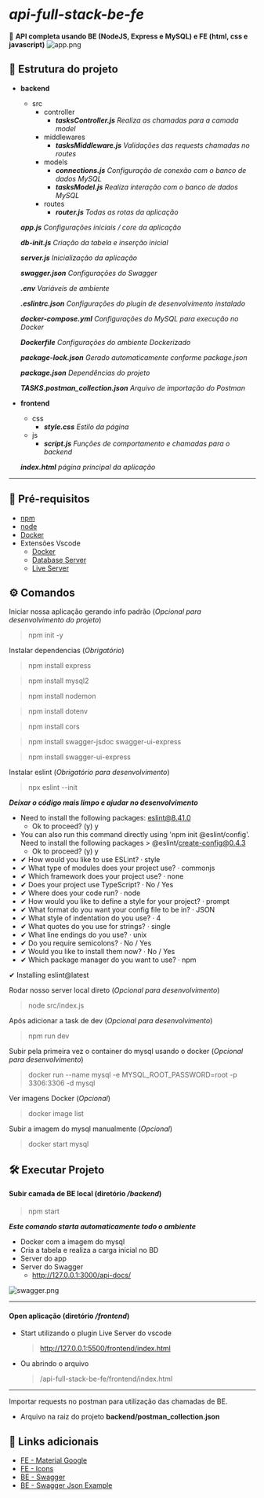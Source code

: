 # *api-full-stack-be-fe*

🎯 **API completa usando BE (NodeJS, Express e MySQL) e FE (html, css e javascript)**
![app.png](frontend/app.png)

## 📁 Estrutura do projeto

- **backend**
    - src
        - controller
            * ***tasksController.js***  *Realiza as chamadas para a camada model*
        - middlewares
            * ***tasksMiddleware.js*** *Validações das requests chamadas no routes*
        - models
            * ***connections.js*** *Configuração de conexão com o banco de dados MySQL*
            * ***tasksModel.js*** *Realiza interação com o banco de dados MySQL*
        - routes
            * ***router.js*** *Todas as rotas da aplicação*
    
    ***app.js*** *Configurações iniciais / core da aplicação*
    
    ***db-init.js*** *Criação da tabela e inserção inicial*
    
    ***server.js*** *Inicialização da aplicação*
    
    ***swagger.json*** *Configurações do Swagger*
    
    ***.env*** *Variáveis de ambiente*
    
    ***.eslintrc.json*** *Configurações do plugin de desenvolvimento instalado*
    
    ***docker-compose.yml*** *Configurações do MySQL para execução no Docker*
    
    ***Dockerfile*** *Configurações do ambiente Dockerizado*
    
    ***package-lock.json*** *Gerado automaticamente conforme package.json*
    
    ***package.json*** *Dependências do projeto*
    
    ***TASKS.postman_collection.json*** *Arquivo de importação do Postman*

- **frontend**
    - css
        * ***style.css*** *Estilo da página*
    - js
        * ***script.js*** *Funções de comportamento e chamadas para o backend*

    ***index.html*** *página principal da aplicação*

----


## 🔨 Pré-requisitos

-   [npm](https://docs.npmjs.com/downloading-and-installing-node-js-and-npm)
-   [node](https://nodejs.org/en/download)
-   [Docker](https://docs.docker.com/engine/)
-   Extensões Vscode
    -   [Docker](https://marketplace.visualstudio.com/items?itemName=ms-azuretools.vscode-docker)
    -   [Database Server](https://marketplace.visualstudio.com/items?itemName=cweijan.vscode-database-client2)
    -   [Live Server](https://github.com/ritwickdey/vscode-live-server-plus-plus)

## ⚙ Comandos

Iniciar nossa aplicação gerando info padrão (_Opcional para desenvolvimento do projeto_)

> npm init -y

Instalar dependencias (_Obrigatório_)

> npm install express

> npm install mysql2

> npm install nodemon

> npm install dotenv

> npm install cors

> npm install swagger-jsdoc swagger-ui-express

> npm install swagger-ui-express

Instalar eslint (_Obrigatório para desenvolvimento_)

> npx eslint --init

**_Deixar o código mais limpo e ajudar no desenvolvimento_**

-   Need to install the following packages: eslint@8.41.0
    -   Ok to proceed? (y) y
-   You can also run this command directly using 'npm init @eslint/config'. Need to install the following packages > @eslint/create-config@0.4.3
    -   Ok to proceed? (y) y
-   ✔ How would you like to use ESLint? · style
-   ✔ What type of modules does your project use? · commonjs
-   ✔ Which framework does your project use? · none
-   ✔ Does your project use TypeScript? · No / Yes
-   ✔ Where does your code run? · node
-   ✔ How would you like to define a style for your project? · prompt
-   ✔ What format do you want your config file to be in? · JSON
-   ✔ What style of indentation do you use? · 4
-   ✔ What quotes do you use for strings? · single
-   ✔ What line endings do you use? · unix
-   ✔ Do you require semicolons? · No / Yes
-   ✔ Would you like to install them now? · No / Yes
-   ✔ Which package manager do you want to use? · npm

✔ Installing eslint@latest

Rodar nosso server local direto (_Opcional para desenvolvimento_)

> node src/index.js

Após adicionar a task de dev (_Opcional para desenvolvimento_)

> npm run dev

Subir pela primeira vez o container do mysql usando o docker (_Opcional para desenvolvimento_)

> docker run --name mysql -e MYSQL_ROOT_PASSWORD=root -p 3306:3306 -d mysql

Ver imagens Docker (_Opcional_)

> docker image list

Subir a imagem do mysql manualmente (_Opcional_)

> docker start mysql



## 🛠️ Executar Projeto

#### Subir camada de BE local (diretório _/backend_)

> npm start

**_Este comando starta automaticamente todo o ambiente_**

-   Docker com a imagem do mysql
-   Cria a tabela e realiza a carga inicial no BD
-   Server do app
-   Server do Swagger
    -   http://127.0.0.1:3000/api-docs/

![swagger.png](backend//swagger.png)

---

#### **Open aplicação (diretório _/frontend_)**

-   Start utilizando o plugin Live Server do vscode
    > http://127.0.0.1:5500/frontend/index.html
-   Ou abrindo o arquivo
    > /api-full-stack-be-fe/frontend/index.html

---

Importar requests no postman para utilização das chamadas de BE.

-   Arquivo na raiz do projeto **backend/postman_collection.json**

## 🔗 Links adicionais

-   [FE - Material Google](https://fonts.google.com/icons)
-   [FE - Icons](https://ionic.io/ionicons)
-   [BE - Swagger](https://swagger.io/specification/)
-   [BE - Swagger Json Example](https://petstore.swagger.io/v2/swagger.json)

